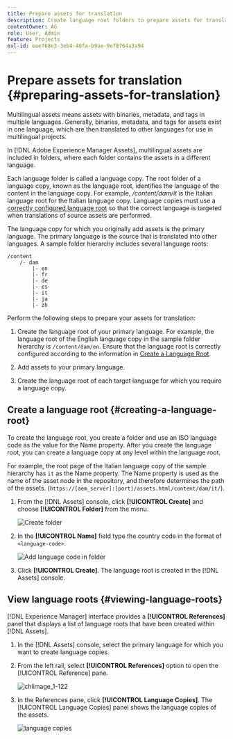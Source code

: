 ```yaml
---
title: Prepare assets for translation
description: Create language root folders to prepare assets for translation to support multilingual assets.
contentOwner: AG
role: User, Admin
feature: Projects
exl-id: eee768e3-3eb4-46fa-b9ae-9ef8764a3a94
---
```

# Prepare assets for translation {#preparing-assets-for-translation}

Multilingual assets means assets with binaries, metadata, and tags in multiple languages. Generally, binaries, metadata, and tags for assets exist in one language, which are then translated to other languages for use in multilingual projects.

In [!DNL Adobe Experience Manager Assets], multilingual assets are included in folders, where each folder contains the assets in a different language.

Each language folder is called a language copy. The root folder of a language copy, known as the language root, identifies the language of the content in the language copy. For example, */content/dam/it* is the Italian language root for the Italian language copy. Language copies must use a [correctly configured language root](preparing-assets-for-translation.md#creating-a-language-root) so that the correct language is targeted when translations of source assets are performed.

The language copy for which you originally add assets is the primary language. The primary language is the source that is translated into other languages. A sample folder hierarchy includes several language roots:

```shell
/content
    /- dam
        |- en
        |- fr
        |- de
        |- es
        |- it
        |- ja
        |- zh
```

Perform the following steps to prepare your assets for translation:

1. Create the language root of your primary language. For example, the language root of the English language copy in the sample folder hierarchy is `/content/dam/en`. Ensure that the language root is correctly configured according to the information in [Create a Language Root](preparing-assets-for-translation.md#creating-a-language-root).

1. Add assets to your primary language.
1. Create the language root of each target language for which you require a language copy.

## Create a language root {#creating-a-language-root}

To create the language root, you create a folder and use an ISO language code as the value for the Name property. After you create the language root, you can create a language copy at any level within the language root.

For example, the root page of the Italian language copy of the sample hierarchy has `it` as the Name property. The Name property is used as the name of the asset node in the repository, and therefore determines the path of the assets. (`https://[aem_server]:[port]/assets.html/content/dam/it/`).

1. From the [!DNL Assets] console, click **[!UICONTROL Create]** and choose **[!UICONTROL Folder]** from the menu.

   ![Create folder](assets/Create-folder.png)

1. In the **[!UICONTROL Name]** field type the country code in the format of `<language-code>`.

   ![Add language code in folder](assets/Add-language-code-in-folder.png)

1. Click **[!UICONTROL Create]**. The language root is created in the [!DNL Assets] console.

## View language roots {#viewing-language-roots}

[!DNL Experience Manager] interface provides a **[!UICONTROL References]** panel that displays a list of language roots that have been created within [!DNL Assets].

1. In the [!DNL Assets] console, select the primary language for which you want to create language copies.
1. From the left rail, select **[!UICONTROL References]** option to open the [!UICONTROL Reference] pane.

   ![chlimage_1-122](assets/chlimage_1-122.png)

1. In the References pane, click **[!UICONTROL Language Copies]**. The [!UICONTROL Language Copies] panel shows the language copies of the assets.

   ![language copies](assets/lang-copy2.png)
